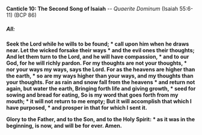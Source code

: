 **Canticle 10: The Second Song of Isaiah** -- _Quaerite Dominum_ (Isaiah 55:6-11) (BCP 86)
##### **All:**
**Seek the Lord while he wills to be found; \*
call upon him when he draws near.
Let the wicked forsake their ways \*
and the evil ones their thoughts;
And let them turn to the Lord, and he will have compassion, \*
and to our God, for he will richly pardon.
For my thoughts are not your thoughts, \*
nor your ways my ways, says the Lord.
For as the heavens are higher than the earth, \*
so are my ways higher than your ways,
and my thoughts than your thoughts.
For as rain and snow fall from the heavens \*
and return not again, but water the earth,
Bringing forth life and giving growth, \*
seed for sowing and bread for eating,
So is my word that goes forth from my mouth; \*
it will not return to me empty;
But it will accomplish that which I have purposed, \*
and prosper in that for which I sent it.**

**Glory to the Father, and to the Son, and to the Holy Spirit: \*
as it was in the beginning, is now, and will be for ever. Amen.**
